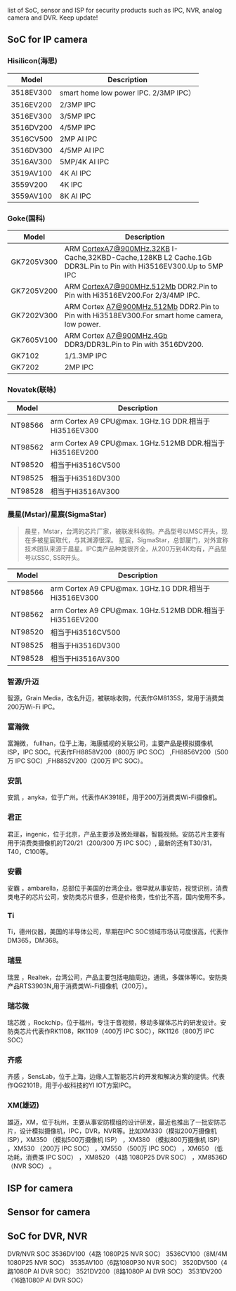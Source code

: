 list of SoC, sensor and ISP for security products such as IPC, NVR, analog camera and DVR. Keep update!

## SoC for IP camera

### Hisilicon(海思)

| Model | Description |
| --- | --- |
|3518EV300|smart home low power IPC. 2/3MP IPC）|
|3516EV200|2/3MP IPC|
|3516EV300|3/5MP IPC|
|3516DV200|4/5MP IPC|
|3516CV500|2MP AI IPC|
|3516DV300|4/5MP AI IPC|
|3516AV300|5MP/4K AI IPC|
|3519AV100|4K AI IPC|
|3559V200|4K IPC|
|3559AV100|8K AI IPC|

### Goke(国科)

| Model | Description |
| --- | --- |
| GK7205V300 | ARM CortexA7@900MHz.32KB I-Cache,32KBD-Cache,128KB L2 Cache.1Gb DDR3L.Pin to Pin with Hi3516EV300.Up to 5MP IPC |
| GK7205V200 | ARM CortexA7@900MHz.512Mb DDR2.Pin to Pin with Hi3516EV200.For 2/3/4MP IPC. | 
| GK7202V300 | ARM Cortex A7@900MHz.512Mb DDR2.Pin to Pin with Hi3518EV300.For smart home camera, low power. |
| GK7605V100 | ARM Cortex A7@900MHz.4Gb DDR3/DDR3L.Pin to Pin with 3516DV200. |
| GK7102 | 1/1.3MP IPC |
| GK7202 | 2MP IPC |

### Novatek(联咏)

| Model | Description |
| --- | --- |
| NT98566 | arm Cortex A9 CPU@max. 1GHz.1G DDR.相当于Hi3516EV300 |
| NT98562 | arm Cortex A9 CPU@max. 1GHz.512MB DDR.相当于Hi3516EV200 |
| NT98520 | 相当于Hi3516CV500 |
| NT98525 | 相当于Hi3516DV300 |
| NT98528 | 相当于Hi3516AV300 |


### 晨星(Mstar)/星宸(SigmaStar)
>晨星，Mstar，台湾的芯片厂家，被联发科收购。产品型号以MSC开头，现在多被星宸取代，与其渊源很深。
>星宸，SigmaStar，总部厦门，对外宣称技术团队来源于晨星。IPC类产品种类很齐全，从200万到4K均有，产品型号以SSC, SSR开头。

| Model | Description |
| --- | --- |
| NT98566 | arm Cortex A9 CPU@max. 1GHz.1G DDR.相当于Hi3516EV300 |
| NT98562 | arm Cortex A9 CPU@max. 1GHz.512MB DDR.相当于Hi3516EV200 |
| NT98520 | 相当于Hi3516CV500 |
| NT98525 | 相当于Hi3516DV300 |
| NT98528 | 相当于Hi3516AV300 |

### 智源/升迈
智源，Grain Media，改名升迈，被联咏收购，代表作GM8135S，常用于消费类200万Wi-Fi IPC。

### 富瀚微
富瀚微， fullhan，位于上海，海康威视的关联公司，主要产品是模拟摄像机ISP，IPC SOC。代表作FH8858V200（800万 IPC SOC） ,FH8856V200（500万 IPC SOC）,FH8852V200（200万 IPC SOC）。

### 安凯
安凯 ，anyka，位于广州。代表作AK3918E，用于200万消费类Wi-Fi摄像机。

### 君正
君正，ingenic，位于北京，产品主要涉及微处理器，智能视频。安防芯片主要有用于消费类摄像机的T20/21（200/300 万 IPC SOC）, 最新的还有T30/31，T40，C100等。

### 安霸
安霸 ，ambarella，总部位于美国的台湾企业。很早就从事安防，视觉识别，消费类电子的芯片公司，安防类芯片很多，但是价格贵，性价比不高，国内使用不多。

### Ti
Ti，德州仪器，美国的半导体公司，早期在IPC SOC领域市场认可度很高，代表作DM365，DM368。

### 瑞昱
瑞昱 ，Realtek，台湾公司，产品主要包括电脑周边，通讯，多媒体等IC。安防类产品RTS3903N,用于消费类Wi-Fi摄像机（200万）。

### 瑞芯微
瑞芯微 ，Rockchip，位于福州，专注于音视频，移动多媒体芯片的研发设计。安防类芯片代表作RK1108，RK1109（400万 IPC SOC），RK1126（800万 IPC SOC）

### 齐感
齐感 ，SensLab，位于上海，边缘人工智能芯片的开发和解决方案的提供。代表作QG2101B，用于小蚁科技的YI IOT方案IPC。

### XM(雄迈)
雄迈，XM，位于杭州，主要从事安防模组的设计研发，最近也推出了一批安防芯片，设计模拟摄像机，IPC，DVR，NVR等。比如XM330（模拟200万摄像机 ISP），XM350 （模拟500万摄像机 ISP） ，XM380 （模拟800万摄像机 ISP） ，XM530 （200万 IPC SOC） ，XM550 （500万 IPC SOC） ，XM650 （低功耗，消费类 IPC SOC） ，XM8520 （4路 1080P25 DVR SOC） ，XM8536D （NVR SOC） 。

## ISP for camera


## Sensor for camera


## SoC for DVR, NVR
DVR/NVR SOC
3536DV100（4路 1080P25 NVR SOC）
3536CV100（8M/4M 1080P25 NVR SOC）
3535AV100（6路1080P30 NVR SOC）
3520DV500（4路1080P AI DVR SOC）
3521DV200（8路1080P AI DVR SOC）
3531DV200（16路1080P AI DVR SOC）